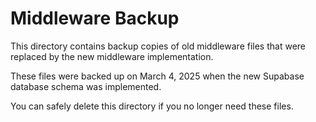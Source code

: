 # Middleware Backup

This directory contains backup copies of old middleware files that were replaced by the new middleware implementation.

These files were backed up on March 4, 2025 when the new Supabase database schema was implemented.

You can safely delete this directory if you no longer need these files.

